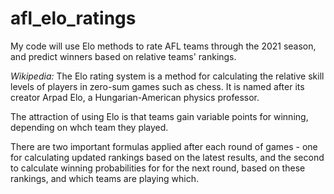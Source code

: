 # afl_elo_ratings
My code will use Elo methods to rate AFL teams through the 2021 season, and predict winners based on relative teams' rankings.

*Wikipedia:*
The Elo rating system is a method for calculating the relative skill levels of players in zero-sum games such as chess. It is named after its creator Arpad Elo, a Hungarian-American physics professor.

The attraction of using Elo is that teams gain variable points for winning, depending on whch team they played. 

There are two important formulas applied after each round of games - one for calculating updated rankings based on the latest results, and the second to calculate winning probabilities for for the next round, based on these rankings, and which teams are playing which.
